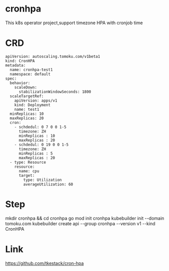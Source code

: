 # cronhpa
This k8s operator project,support timezone HPA with cronjob time

# CRD
```
apiVersion: autoscaling.tomoku.com/v1beta1
kind: CronHPA
metadata:
  name: cronhpa-test1
  namespace: default
spec:
  behavior:
    scaleDown:
      stabilizationWindowSeconds: 1800
  scaleTargetRef:
    apiVersion: apps/v1
    kind: Deployment
    name: test1
  minReplicas: 10
  maxReplicas: 20
  cron:
    - schdedul: 0 7 0 0 1-5
      timezone: ZH 
      minReplicas : 10
      maxReplicas : 20
    - schdedul: 0 19 0 0 1-5
      timezone: ZH
      minReplicas : 5
      maxReplicas : 20
  - type: Resource
    resource:
      name: cpu
      target:
        type: Utilization
        averageUtilization: 60
```

# Step

mkdir cronhpa && cd cronhpa
go  mod init cronhpa
kubebuilder init --domain tomoku.com 
kubebuilder create api --group cronhpa --version v1 --kind CronHPA


# Link
https://github.com/tkestack/cron-hpa

